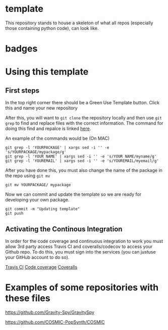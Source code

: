 # template
This repository stands to house a skeleton of what all repos (especially those containing python code), can look like.

# badges

# Using this template

## First steps

In the top right corner there should be a Green Use Template button. Click this and name your new repository

After this, you will want to `git clone` the repository locally and then use `git grep` to find and replace files with the correct information. The command for doing this find and repalce is linked [here](https://blog.jasonmeridth.com/posts/use-git-grep-to-replace-strings-in-files-in-your-git-repository/).

An example of the commands would be (On MAC)

```
git grep -l 'YOURPACKAGE' | xargs sed -i '' -e 's/YOURPACKAGE/mypackage/g'
git grep -l 'YOUR NAME' | xargs sed -i '' -e 's/YOUR NAME/myname/g'
git grep -l 'YOUREMAIL' | xargs sed -i '' -e 's/YOUREMAIL/myemail/g'
```

After you have done this, you must also change the name of the package in the repo using `git mv`

```
git mv YOURPACKAGE/ mypackage
```

Now we can commit and update the template so we are ready for developing your own package.

```
git commit -m "Updating template"
git push
```

## Activating the Continous Integration
In order for the code coverage and continuous integration to work you must allow 3rd party access Travis CI and coveralls/codecov to access your Github repo. To do this, you must sign into the services (you can justuse your GitHub account to do so).

[Travis CI](https://travis-ci.com/)
[Code coverage](https://codecov.io/)
[Coveralls](https://coveralls.io/repos)

# Examples of some repositories with these files

https://github.com/Gravity-Spy/GravitySpy

https://github.com/COSMIC-PopSynth/COSMIC

